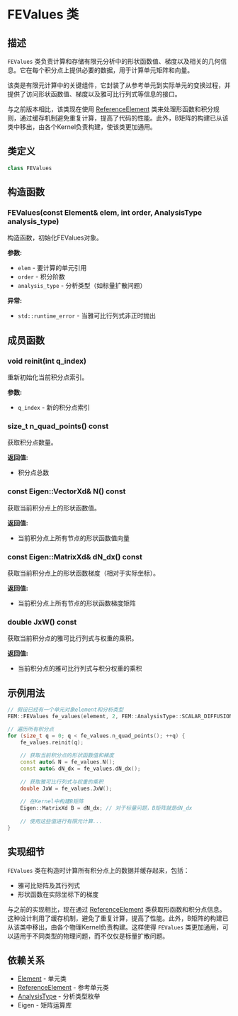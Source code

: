 # FEValues 类

## 描述

`FEValues` 类负责计算和存储有限元分析中的形状函数值、梯度以及相关的几何信息。它在每个积分点上提供必要的数据，用于计算单元矩阵和向量。

该类是有限元计算中的关键组件，它封装了从参考单元到实际单元的变换过程，并提供了访问形状函数值、梯度以及雅可比行列式等信息的接口。

与之前版本相比，该类现在使用 [ReferenceElement](ReferenceElement.md) 类来处理形函数和积分规则，通过缓存机制避免重复计算，提高了代码的性能。此外，B矩阵的构建已从该类中移出，由各个Kernel负责构建，使该类更加通用。

## 类定义

```cpp
class FEValues
```

## 构造函数

### FEValues(const Element& elem, int order, AnalysisType analysis_type)

构造函数，初始化FEValues对象。

**参数:**
- `elem` - 要计算的单元引用
- `order` - 积分阶数
- `analysis_type` - 分析类型（如标量扩散问题）

**异常:**
- `std::runtime_error` - 当雅可比行列式非正时抛出

## 成员函数

### void reinit(int q_index)

重新初始化当前积分点索引。

**参数:**
- `q_index` - 新的积分点索引

### size_t n_quad_points() const

获取积分点数量。

**返回值:**
- 积分点总数

### const Eigen::VectorXd& N() const

获取当前积分点上的形状函数值。

**返回值:**
- 当前积分点上所有节点的形状函数值向量

### const Eigen::MatrixXd& dN_dx() const

获取当前积分点上的形状函数梯度（相对于实际坐标）。

**返回值:**
- 当前积分点上所有节点的形状函数梯度矩阵

### double JxW() const

获取当前积分点的雅可比行列式与权重的乘积。

**返回值:**
- 当前积分点的雅可比行列式与积分权重的乘积


## 示例用法

```cpp
// 假设已经有一个单元对象element和分析类型
FEM::FEValues fe_values(element, 2, FEM::AnalysisType::SCALAR_DIFFUSION);

// 遍历所有积分点
for (size_t q = 0; q < fe_values.n_quad_points(); ++q) {
    fe_values.reinit(q);
    
    // 获取当前积分点的形状函数值和梯度
    const auto& N = fe_values.N();
    const auto& dN_dx = fe_values.dN_dx();
    
    // 获取雅可比行列式与权重的乘积
    double JxW = fe_values.JxW();
    
    // 在Kernel中构建B矩阵
    Eigen::MatrixXd B = dN_dx; // 对于标量问题，B矩阵就是dN_dx
    
    // 使用这些值进行有限元计算...
}
```

## 实现细节

`FEValues` 类在构造时计算所有积分点上的数据并缓存起来，包括：
- 雅可比矩阵及其行列式
- 形状函数在实际坐标下的梯度

与之前的实现相比，现在通过 [ReferenceElement](ReferenceElement.md) 类获取形函数和积分点信息。这种设计利用了缓存机制，避免了重复计算，提高了性能。此外，B矩阵的构建已从该类中移出，由各个物理Kernel负责构建。这样使得 `FEValues` 类更加通用，可以适用于不同类型的物理问题，而不仅仅是标量扩散问题。

## 依赖关系

- [Element](../../mesh/classes/Element.md) - 单元类
- [ReferenceElement](ReferenceElement.md) - 参考单元类
- [AnalysisType](AnalysisTypes.md) - 分析类型枚举
- Eigen - 矩阵运算库